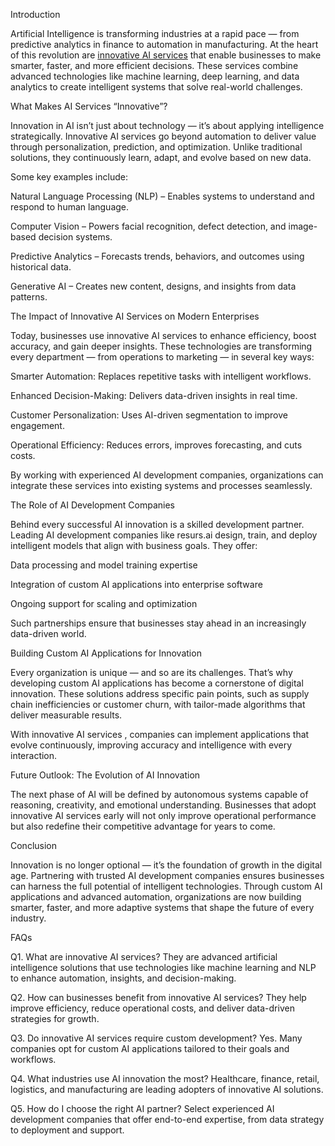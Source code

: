 Introduction

Artificial Intelligence is transforming industries at a rapid pace — from predictive analytics in finance to automation in manufacturing. At the heart of this revolution are [innovative AI services]([url](https://resurs.ai/))
 that enable businesses to make smarter, faster, and more efficient decisions. These services combine advanced technologies like machine learning, deep learning, and data analytics to create intelligent systems that solve real-world challenges.

What Makes AI Services “Innovative”?

Innovation in AI isn’t just about technology — it’s about applying intelligence strategically. Innovative AI services
 go beyond automation to deliver value through personalization, prediction, and optimization. Unlike traditional solutions, they continuously learn, adapt, and evolve based on new data.

Some key examples include:

Natural Language Processing (NLP) – Enables systems to understand and respond to human language.

Computer Vision – Powers facial recognition, defect detection, and image-based decision systems.

Predictive Analytics – Forecasts trends, behaviors, and outcomes using historical data.

Generative AI – Creates new content, designs, and insights from data patterns.

The Impact of Innovative AI Services on Modern Enterprises

Today, businesses use innovative AI services to enhance efficiency, boost accuracy, and gain deeper insights. These technologies are transforming every department — from operations to marketing — in several key ways:

Smarter Automation: Replaces repetitive tasks with intelligent workflows.

Enhanced Decision-Making: Delivers data-driven insights in real time.

Customer Personalization: Uses AI-driven segmentation to improve engagement.

Operational Efficiency: Reduces errors, improves forecasting, and cuts costs.

By working with experienced AI development companies, organizations can integrate these services into existing systems and processes seamlessly.

The Role of AI Development Companies

Behind every successful AI innovation is a skilled development partner. Leading AI development companies like resurs.ai
 design, train, and deploy intelligent models that align with business goals. They offer:

Data processing and model training expertise

Integration of custom AI applications into enterprise software

Ongoing support for scaling and optimization

Such partnerships ensure that businesses stay ahead in an increasingly data-driven world.

Building Custom AI Applications for Innovation

Every organization is unique — and so are its challenges. That’s why developing custom AI applications has become a cornerstone of digital innovation. These solutions address specific pain points, such as supply chain inefficiencies or customer churn, with tailor-made algorithms that deliver measurable results.

With innovative AI services
, companies can implement applications that evolve continuously, improving accuracy and intelligence with every interaction.

Future Outlook: The Evolution of AI Innovation

The next phase of AI will be defined by autonomous systems capable of reasoning, creativity, and emotional understanding. Businesses that adopt innovative AI services early will not only improve operational performance but also redefine their competitive advantage for years to come.

Conclusion

Innovation is no longer optional — it’s the foundation of growth in the digital age. Partnering with trusted AI development companies ensures businesses can harness the full potential of intelligent technologies. Through custom AI applications and advanced automation, organizations are now building smarter, faster, and more adaptive systems that shape the future of every industry.

FAQs

Q1. What are innovative AI services?
They are advanced artificial intelligence solutions that use technologies like machine learning and NLP to enhance automation, insights, and decision-making.

Q2. How can businesses benefit from innovative AI services?
They help improve efficiency, reduce operational costs, and deliver data-driven strategies for growth.

Q3. Do innovative AI services require custom development?
Yes. Many companies opt for custom AI applications tailored to their goals and workflows.

Q4. What industries use AI innovation the most?
Healthcare, finance, retail, logistics, and manufacturing are leading adopters of innovative AI solutions.

Q5. How do I choose the right AI partner?
Select experienced AI development companies that offer end-to-end expertise, from data strategy to deployment and support.
